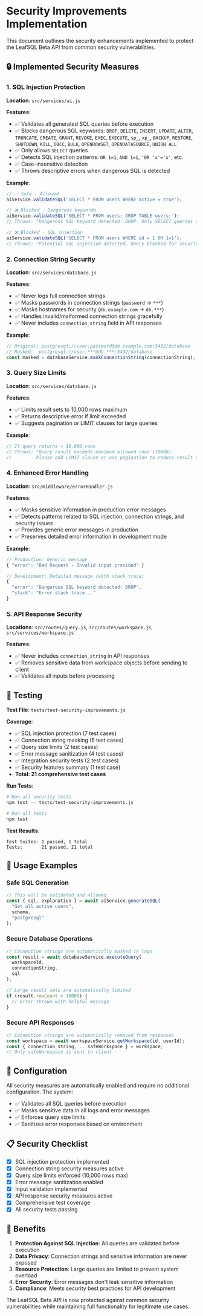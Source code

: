 # Security Improvements Implementation

This document outlines the security enhancements implemented to protect the LeafSQL Beta API from common security vulnerabilities.

## 🔒 Implemented Security Measures

### 1. SQL Injection Protection

**Location**: `src/services/ai.js`

**Features**:
- ✅ Validates all generated SQL queries before execution
- ✅ Blocks dangerous SQL keywords: `DROP`, `DELETE`, `INSERT`, `UPDATE`, `ALTER`, `TRUNCATE`, `CREATE`, `GRANT`, `REVOKE`, `EXEC`, `EXECUTE`, `sp_`, `xp_`, `BACKUP`, `RESTORE`, `SHUTDOWN`, `KILL`, `DBCC`, `BULK`, `OPENROWSET`, `OPENDATASOURCE`, `UNION ALL`
- ✅ Only allows `SELECT` queries
- ✅ Detects SQL injection patterns: `OR 1=1`, `AND 1=1`, `'OR 'x'='x'`, etc.
- ✅ Case-insensitive detection
- ✅ Throws descriptive errors when dangerous SQL is detected

**Example**:
```javascript
// ✅ Safe - Allowed
aiService.validateSQL('SELECT * FROM users WHERE active = true');

// ❌ Blocked - Dangerous keywords
aiService.validateSQL('SELECT * FROM users; DROP TABLE users;');
// Throws: "Dangerous SQL keyword detected: DROP. Only SELECT queries are allowed."

// ❌ Blocked - SQL injection
aiService.validateSQL('SELECT * FROM users WHERE id = 1 OR 1=1');
// Throws: "Potential SQL injection detected. Query blocked for security."
```

### 2. Connection String Security

**Location**: `src/services/database.js`

**Features**:
- ✅ Never logs full connection strings
- ✅ Masks passwords in connection strings (`password` → `***`)
- ✅ Masks hostnames for security (`db.example.com` → `db.***`)
- ✅ Handles invalid/malformed connection strings gracefully
- ✅ Never includes `connection_string` field in API responses

**Example**:
```javascript
// Original: postgresql://user:password@db.example.com:5432/database
// Masked:  postgresql://user:***@db.***:5432/database
const masked = databaseService.maskConnectionString(connectionString);
```

### 3. Query Size Limits

**Location**: `src/services/database.js`

**Features**:
- ✅ Limits result sets to 10,000 rows maximum
- ✅ Returns descriptive error if limit exceeded
- ✅ Suggests pagination or LIMIT clauses for large queries

**Example**:
```javascript
// If query returns > 10,000 rows
// Throws: "Query result exceeds maximum allowed rows (10000). 
//         Please add LIMIT clause or use pagination to reduce result set size."
```

### 4. Enhanced Error Handling

**Location**: `src/middleware/errorHandler.js`

**Features**:
- ✅ Masks sensitive information in production error messages
- ✅ Detects patterns related to SQL injection, connection strings, and security issues
- ✅ Provides generic error messages in production
- ✅ Preserves detailed error information in development mode

**Example**:
```javascript
// Production: Generic message
{ "error": "Bad Request - Invalid input provided" }

// Development: Detailed message (with stack trace)
{ 
  "error": "Dangerous SQL keyword detected: DROP", 
  "stack": "Error stack trace..." 
}
```

### 5. API Response Security

**Locations**: `src/routes/query.js`, `src/routes/workspace.js`, `src/services/workspace.js`

**Features**:
- ✅ Never includes `connection_string` in API responses
- ✅ Removes sensitive data from workspace objects before sending to client
- ✅ Validates all inputs before processing

## 🧪 Testing

**Test File**: `tests/test-security-improvements.js`

**Coverage**:
- ✅ SQL injection protection (7 test cases)
- ✅ Connection string masking (5 test cases)
- ✅ Query size limits (2 test cases)
- ✅ Error message sanitization (4 test cases)
- ✅ Integration security tests (2 test cases)
- ✅ Security features summary (1 test case)
- **Total: 21 comprehensive test cases**

**Run Tests**:
```bash
# Run all security tests
npm test -- tests/test-security-improvements.js

# Run all tests
npm test
```

**Test Results**:
```
Test Suites: 1 passed, 1 total
Tests:       21 passed, 21 total
```

## 🚀 Usage Examples

### Safe SQL Generation
```javascript
// This will be validated and allowed
const { sql, explanation } = await aiService.generateSQL(
  "Get all active users", 
  schema, 
  "postgresql"
);
```

### Secure Database Operations
```javascript
// Connection strings are automatically masked in logs
const result = await databaseService.executeQuery(
  workspaceId, 
  connectionString, 
  sql
);

// Large result sets are automatically limited
if (result.rowCount > 10000) {
  // Error thrown with helpful message
}
```

### Secure API Responses
```javascript
// Connection strings are automatically removed from responses
const workspace = await workspaceService.getWorkspace(id, userId);
const { connection_string, ...safeWorkspace } = workspace;
// Only safeWorkspace is sent to client
```

## 🔧 Configuration

All security measures are automatically enabled and require no additional configuration. The system:

- ✅ Validates all SQL queries before execution
- ✅ Masks sensitive data in all logs and error messages
- ✅ Enforces query size limits
- ✅ Sanitizes error responses based on environment

## 📋 Security Checklist

- [x] SQL injection protection implemented
- [x] Connection string security measures active
- [x] Query size limits enforced (10,000 rows max)
- [x] Error message sanitization enabled
- [x] Input validation implemented
- [x] API response security measures active
- [x] Comprehensive test coverage
- [x] All security tests passing

## 🎯 Benefits

1. **Protection Against SQL Injection**: All queries are validated before execution
2. **Data Privacy**: Connection strings and sensitive information are never exposed
3. **Resource Protection**: Large queries are limited to prevent system overload
4. **Error Security**: Error messages don't leak sensitive information
5. **Compliance**: Meets security best practices for API development

The LeafSQL Beta API is now protected against common security vulnerabilities while maintaining full functionality for legitimate use cases.
